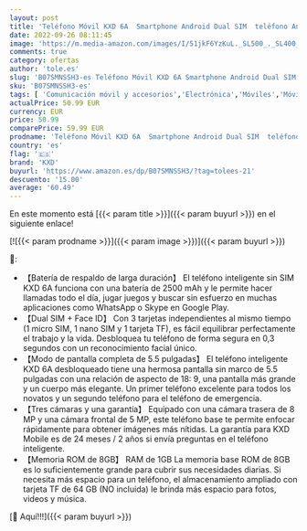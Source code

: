```yaml
---
layout: post
title: 'Teléfono Móvil KXD 6A  Smartphone Android Dual SIM  teléfono Android Barato 3G  Pantalla Completa de 5.5 Pulgadas  18: 9   extensión de 1GB RAM + 8GB ROM 64GB  cámara de 8MP + 5MP  Desbloqueo Facial'
date: 2022-09-26 08:11:45
image: 'https://m.media-amazon.com/images/I/51jkF6YzKuL._SL500_._SL400_.jpg'
comments: true
category: ofertas
author: 'tole.es'
slug: 'B07SMNSSH3-es Teléfono Móvil KXD 6A Smartphone Android Dual SIM teléfono...'
sku: 'B07SMNSSH3-es'
tags: [ 'Comunicación móvil y accesorios','Electrónica','Móviles','Móviles y smartphones libres','android','kxd','🇪🇸', ]
actualPrice: 50.99 EUR
currency: EUR
price: 50.99
comparePrice: 59.99 EUR
prodname: 'Teléfono Móvil KXD 6A  Smartphone Android Dual SIM  teléfono Android Barato 3G  Pantalla Completa de 5.5 Pulgadas  18: 9   extensión de 1GB RAM + 8GB ROM 64GB  cámara de 8MP + 5MP  Desbloqueo Facial'
country: 'es'
flag: '🇪🇸'
brand: 'KXD'
buyurl: 'https://www.amazon.es/dp/B07SMNSSH3/?tag=tolees-21'
descuento: '15.00'
average: '60.49'
---
```


En este momento está [{{< param title >}}]({{< param buyurl >}}) en el siguiente enlace!

[![{{< param prodname >}}]({{< param image >}})]({{< param buyurl >}})

🔎:

- 【Batería de respaldo de larga duración】 El teléfono inteligente sin SIM KXD 6A funciona con una batería de 2500 mAh y le permite hacer llamadas todo el día, jugar juegos y buscar sin esfuerzo en muchas aplicaciones como WhatsApp o Skype en Google Play.
- 【Dual SIM + Face ID】 Con 3 tarjetas independientes al mismo tiempo (1 micro SIM, 1 nano SIM y 1 tarjeta TF), es fácil equilibrar perfectamente el trabajo y la vida. Desbloquea tu teléfono de forma segura en 0,3 segundos con un reconocimiento facial único.
- 【Modo de pantalla completa de 5.5 pulgadas】 El teléfono inteligente KXD 6A desbloqueado tiene una hermosa pantalla sin marco de 5.5 pulgadas con una relación de aspecto de 18: 9, una pantalla más grande y un cuerpo más elegante. Un primer teléfono excelente para todos los novatos y un segundo teléfono para el teléfono de emergencia.
- 【Tres cámaras y una garantía】 Equipado con una cámara trasera de 8 MP y una cámara frontal de 5 MP, este teléfono base te permite enfocar rápidamente para obtener imágenes más nítidas. La garantía para KXD Mobile es de 24 meses / 2 años si envía preguntas en el teléfono inteligente.
- 【Memoria ROM de 8GB】 RAM de 1GB La memoria base ROM de 8GB es lo suficientemente grande para cubrir sus necesidades diarias. Si necesita más espacio para un teléfono, el almacenamiento ampliado con tarjeta TF de 64 GB (NO incluida) le brinda más espacio para fotos, videos y música.

[🛒 Aquí!!!]({{< param buyurl >}})
